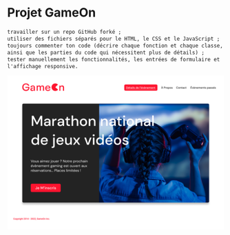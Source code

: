 # Projet GameOn

    travailler sur un repo GitHub forké ;
    utiliser des fichiers séparés pour le HTML, le CSS et le JavaScript ;
    toujours commenter ton code (décrire chaque fonction et chaque classe, ainsi que les parties du code qui nécessitent plus de détails) ;
    tester manuellement les fonctionnalités, les entrées de formulaire et l'affichage responsive.


![The picture](./GameOn.png "picture")
